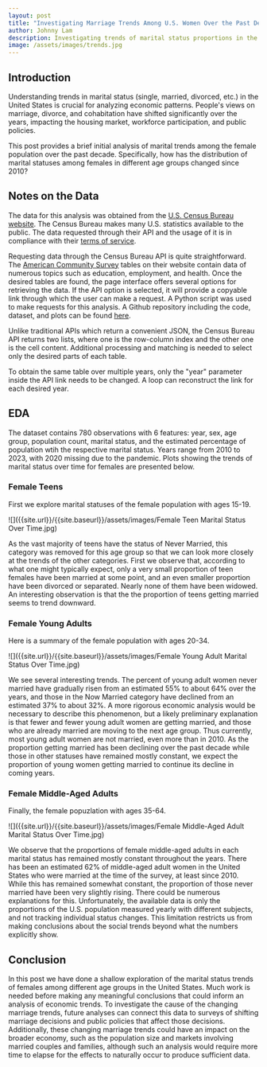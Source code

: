 ```yaml
---
layout: post
title: "Investigating Marriage Trends Among U.S. Women Over the Past Decade"
author: Johnny Lam
description: Investigating trends of marital status proportions in the United States over the past decade
image: /assets/images/trends.jpg
---
```


## Introduction

Understanding trends in marital status (single, married, divorced, etc.) in the United States is crucial for analyzing economic patterns. People's views on marriage, divorce, and cohabitation have shifted significantly over the years, impacting the housing market, workforce participation, and public policies. 

This post provides a brief initial analysis of marital trends among the female population over the past decade. Specifically, how has the distribution of marital statuses among females in different age groups changed since 2010?

## Notes on the Data

The data for this analysis was obtained from the [U.S. Census Bureau website](https://www.census.gov/data/developers/about.html). The Census Bureau makes many U.S. statistics available to the public. The data requested through their API and the usage of it is in compliance with their [terms of service](https://www.census.gov/data/developers/about/terms-of-service.html).

Requesting data through the Census Bureau API is quite straightforward. The [American Community Survey](https://data.census.gov/) tables on their website contain data of numerous topics such as education, employment, and health. Once the desired tables are found, the page interface offers several options for retrieving the data. If the API option is selected, it will provide a copyable link through which the user can make a request. A Python script was used to make requests for this analysis. A Github repository including the code, dataset, and plots can be found [here](https://github.com/jl240/Marital-Statuses-in-the-United-States).

Unlike traditional APIs which return a convenient JSON, the Census Bureau API returns two lists, where one is the row-column index and the other one is the cell content. Additional processing and matching is needed to select only the desired parts of each table.

To obtain the same table over multiple years, only the "year" parameter inside the API link needs to be changed. A loop can reconstruct the link for each desired year. 

## EDA

The dataset contains 780 observations with 6 features: year, sex, age group, population count, marital status, and the estimated percentage of population wtih the respective marital status. Years range from 2010 to 2023, with 2020 missing due to the pandemic. Plots showing the trends of marital status over time for females are presented below.

### Female Teens

First we explore marital statuses of the female population with ages 15-19.

![]({{site.url}}/{{site.baseurl}}/assets/images/Female Teen Marital Status Over Time.jpg)

As the vast majority of teens have the status of Never Married, this category was removed for this age group so that we can look more closely at the trends of the other categories. First we observe that, according to what one might typically expect, only a very small proportion of teen females have been married at some point, and an even smaller proportion have been divorced or separated. Nearly none of them have been widowed. An interesting observation is that the the proportion of teens getting married seems to trend downward.

### Female Young Adults

Here is a summary of the female population with ages 20-34.

![]({{site.url}}/{{site.baseurl}}/assets/images/Female Young Adult Marital Status Over Time.jpg)

We see several interesting trends. The percent of young adult women never married have gradually risen from an estimated 55% to about 64% over the years, and those in the Now Married category have declined from an estimated 37% to about 32%. A more rigorous economic analysis would be necessary to describe this phenomenon, but a likely preliminary explanation is that fewer and fewer young adult women are getting married, and those who are already married are moving to the next age group. Thus currently, most young adult women are not married, even more than in 2010. As the proportion getting married has been declining over the past decade while those in other statuses have remained mostly constant, we expect the proportion of young women getting married to continue its decline in coming years.


### Female Middle-Aged Adults

Finally, the female popuzlation with ages 35-64.

![]({{site.url}}/{{site.baseurl}}/assets/images/Female Middle-Aged Adult Marital Status Over Time.jpg)

We observe that the proportions of female middle-aged adults in each marital status has remained mostly constant throughout the years. There has been an estimated 62% of middle-aged adult women in the United States who were married at the time of the survey, at least since 2010. While this has remained somewhat constant, the proportion of those never married have been very slightly rising. There could be numerous explanations for this. Unfortunately, the available data is only the proportions of the U.S. population measured yearly with different subjects, and not tracking individual status changes. This limitation restricts us from making conclusions about the social trends beyond what the numbers explicitly show.


## Conclusion

In this post we have done a shallow exploration of the marital status trends of females among different age groups in the United States. Much work is needed before making any meaningful conclusions that could inform an analysis of economic trends. To investigate the cause of the changing marriage trends, future analyses can connect this data to surveys of shifting marriage decisions and public policies that affect those decisions. Additionally, these changing marriage trends could have an impact on the broader economy, such as the population size and markets involving married couples and families, although such an analysis would require more time to elapse for the effects to naturally occur to produce sufficient data.